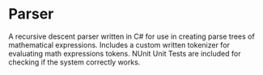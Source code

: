 # Parser
A recursive descent parser written in C# for use in creating parse trees of mathematical expressions. Includes a custom written tokenizer for evaluating math expressions tokens. NUnit Unit Tests are included for checking if the system correctly works.
